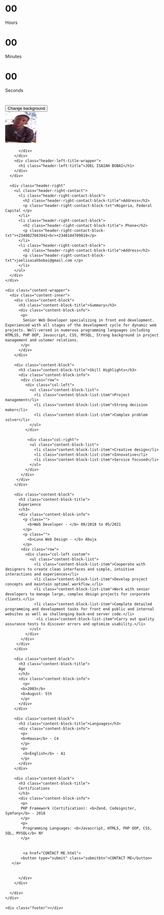 <!DOCTYPE html>
<html lang="en">
<head>
  <meta charset="UTF-8">
  <title>Joel personal site</title>
  <link rel="stylesheet" type="text/css" href="resume.css">
</head>
<body>






<div class="card">
    <div class="block">
      <h1 class="block-val" id="hour">00</h1>
      <span class="block-title">Hours</span>
    </div>
    <div class="block">
      <h1 class="block-val" id="minute">00</h1>
      <span class="block-title">Minutes</span>
    </div>
    <div class="block">
      <h1 class="block-val" id="seconds">00</h1>
      <span class="block-title">Seconds</span>
    </div>
  </div>





<div class="bob">
<h1 id="colorCodeText"></h1>
    <button id="randomBgGenerator">
    Change background
    </button>
</div>


  <script src="JOELISAIAHBOBAI.js" charset="utf-8"></script>















  <div class="resume">
    <div class="header">
      <div class="header-left">
        <div class="header-left-avatar-wrapper">
          <div class="header-left-avatar">
            <img src= "joel.jpg"; height="100" width="100">

          </div>
        </div>
        <div class="header-left-title-wrapper">
          <h1 class="header-left-title">JOEL ISAIAH BOBAI</h1>
        </div>
      </div>

      <div class="header-right"
        <ul class="header-right-contact">
          <li class="header-right-contact-block">
            <h2 class="header-right-contact-block-title">Address</h2>
            <p class="header-right-contact-block-txt">Nigeria, Federal Capital </p>
          </li>
          <li class="header-right-contact-block">
            <h2 class="header-right-contact-block-title"> Phone</h2>
            <p class="header-right-contact-block-txt">+2348027663942<br>+2348144709818</p>
          </li>
          <li class="header-right-contact-block">
            <h2 class="header-right-contact-block-title">Address</h2>
            <p class="header-right-contact-block-txt">joelisaiahbobai@gmail.com </p>
          </li>
        </ul>
      </div>
    </div>
    
    <div class="content-wrapper">
      <div class="content-inner">
        <div class="content-block">
          <h3 class="content-block-title">Summary</h3>
          <div class="content-block-info">
           <p>
            Senior Web Developer specializing in front end development. Experienced with all stages of the development cycle for dynamic web projects. Well-versed in numerous programming languages including HTMLS5, PHP OOP, Javascript, CSS, MYSQL, Strong background in project management and ustomer relations.
           </p>
          </div>
        </div>
        
        <div class="content-block">
          <h3 class="content-block-title">Skill Highlights</h3>
          <div class="content-block-info">
           <div class="row">
             <div class="col-left">
               <ul class="content-block-list">
                 <li class="content-block-list-item">Project management</li>
                 <li class="content-block-list-item">Strong decision maker</li>
                 <li class="content-block-list-item">Complex problem solver</li>
               </ul>
             </div>
             
              <div class="col-right">
               <ul class="content-block-list">
                 <li class="content-block-list-item">Creative design</li>
                 <li class="content-block-list-item">Innovative</li>
                 <li class="content-block-list-item">Service focused</li>
               </ul>
             </div>
           </div>
         </div>
        </div>
        
        <div class="content-block">
          <h3 class="content-block-title">
          Experience
          </h3>
          <div class="content-block-info">
            <p class="">
              <b>Web Developer - </b> 09/2018 to 05/2021
            </p>
            <p class="">
              <b>Luna Web Design - </b> Abuja
            </p>
           <div class="row">
             <div class="col-left custom">
               <ul class="content-block-list">
                 <li class="content-block-list-item">Cooperate with designers to create clean interfaces and simple, intuitive interactions and experiences</li>
                 <li class="content-block-list-item">Develop project concepts and maintain optimal workflow.</li>
                 <li class="content-block-list-item">Work with senior developers to manage large, complex design projects for corporate clients.</li>
                 <li class="content-block-list-item">Complete detailed programming and development tasks for front end public and internal websites as well as challenging back-end server code.</li>
                  <li class="content-block-list-item">Carry out quality assurance tests to discover errors and optimize usability.</li>
               </ul>
             </div>
           </div>
         </div>
        </div>
        
        <div class="content-block">
          <h3 class="content-block-title">
          Age
          </h3>
          <div class="content-block-info">
            <p>
           <b>2003</b>
           <b>August- 5th
           </p>
          </div>
        </div>
        
        <div class="content-block">
          <h3 class="content-block-title">Languages</h3>
          <div class="content-block-info">
           <p>
           <b>Hausa</b> - C4
           </p>
           <p>
            <b>English</b> - A1
           </p>
          </div>
        </div>
        
        <div class="content-block">
          <h3 class="content-block-title">
          Certifications
          </h3>
          <div class="content-block-info">
           <p>
           PHP Framework (Certification): <b>Zend, Codeigniter, Symfony</b> - 2018
           </p>
           <p>
            Programming Languages: <b>Javascript, HTML5, PHP OOP, CSS, SQL, MYSQL</b> NY
           </p>


            <a href="CONTACT ME.html">
           <button type="submit" class="submitbtn">CONTACT ME</button>
       </a>


          </div>
        </div>
        
      </div>
    </div>
    
    <div class="footer"></div>

  </div>
</body>
</html>
